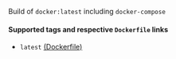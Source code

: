 Build of `docker:latest` including `docker-compose`

#### Supported tags and respective `Dockerfile` links

* `latest` [(Dockerfile)](https://github.com/DeDocker/docker-compose/blob/master/Dockerfile)
